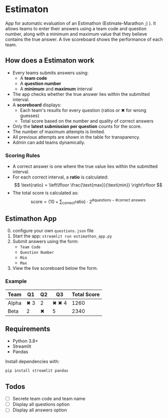 # Estimaton
App for automatic evaluation of an Estimathon (Estimate-Marathon ;) ). It allows teams to enter their answers using a team code and question number, along with a minimum and maximum value that they believe contains the true answer. A live scoreboard shows the performance of each team.

## How does a Estimaton work

- Every teams submits answers using:
  - A **team code**
  - A **question number**
  - A **minimum** and **maximum** interval
- The app checks whether the true answer lies within the submitted interval.
- A **scoreboard** displays:
  - Each team's results for every question (ratios or ✖ for wrong guesses)
  - Total score based on the number and quality of correct answers
- Only the **latest submission per question** counts for the score.
- The number of maximum attempts is limited. 
- All previous attempts are shown in the table for transparency.
- Admin can add teams dynamically.

### Scoring Rules

- A correct answer is one where the true value lies within the submitted interval.
- For each correct interval, a **ratio** is calculated:  
  $$
  \text{ratio} = \left\lfloor \frac{\text{max}}{\text{min}} \right\rfloor
  $$
- The total score is calculated as:
  $$
  \text{score} = \left(10 + \sum_{\text{correct}} \text{ratio}\right) \cdot 2^{\text{\#questions} - \text{\#correct answers}}
  $$

## Estimathon App
0. configure your own `questions.json` file 
1. Start the app: `streamlit run estimathon_app.py`
2. Submit answers using the form:
   - `Team Code`
   - `Question Number`
   - `Min`
   - `Max`
3. View the live scoreboard below the form.

### Example

| Team   | Q1     | Q2     | Q3     | Total Score |
|--------|--------|--------|--------|-------------|
| Alpha  | ✖ 3    | 2      | ✖ ✖ 4  | 1260        |
| Beta   | 2      | ✖      | 5      | 2340        |

## Requirements

- Python 3.8+
- Streamlit
- Pandas

Install dependencies with:

```bash
pip install streamlit pandas
```

## Todos
- [ ] Secrete team code and team name
- [ ] Display all questions option
- [ ] Display all answers option